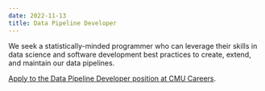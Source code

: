 ```yaml
---
date: 2022-11-13
title: Data Pipeline Developer
---
```


We seek a statistically-minded programmer who can leverage their skills in data science and software development best practices to create, extend, and maintain our data pipelines.

[Apply to the Data Pipeline Developer position at CMU Careers](https://cmu.wd5.myworkdayjobs.com/CMU/job/Pittsburgh-PA/Data-Pipeline-Developer---School-of-Computer-Science_2018598).
